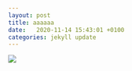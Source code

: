 ```yaml
---
layout: post
title: aaaaaa
date:   2020-11-14 15:43:01 +0100
categories: jekyll update
---
```

![](/imagens/)
